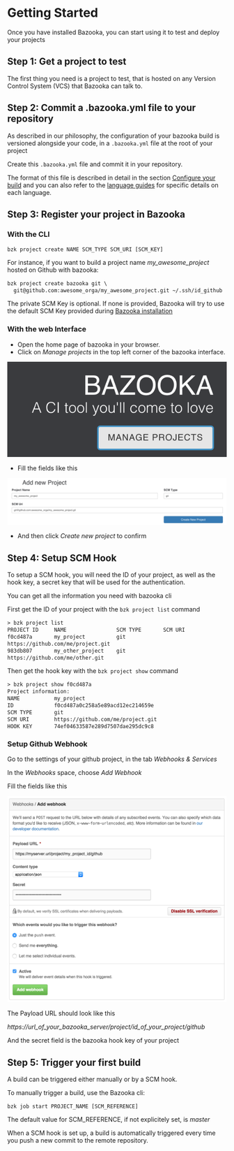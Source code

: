 # Getting Started

Once you have installed Bazooka, you can start using it to test and deploy your projects

## Step 1: Get a project to test

The first thing you need is a project to test, that is hosted on any Version Control System (VCS) that Bazooka can talk to.

## Step 2: Commit a .bazooka.yml file to your repository

As described in our philosophy, the configuration of your bazooka build is versioned alongside your code, in a `.bazooka.yml` file at the root of your project

Create this `.bazooka.yml` file and commit it in your repository.

The format of this file is described in detail in the section [Configure your build](../home/build_configuration.html) and you can also refer to the [language guides](/home/languages) for specific details on each language.

## Step 3: Register your project in Bazooka

### With the CLI

```
bzk project create NAME SCM_TYPE SCM_URI [SCM_KEY]
```

For instance, if you want to build a project name *my_awesome_project* hosted on Github with bazooka:

```
bzk project create bazooka git \
  git@github.com:awesome_orga/my_awesome_project.git ~/.ssh/id_github
```

The private SCM Key is optional. If none is provided, Bazooka will try to use the default SCM Key provided during [Bazooka installation](../home/installation.html)

### With the web Interface

* Open the home page of bazooka in your browser.
* Click on *Manage projects* in the top left corner of the bazooka interface.

![Manage Projects](https://raw.githubusercontent.com/bazooka-ci/docs/master/assets/img/getting_started1.png)

* Fill the fields like this

![Add project](https://raw.githubusercontent.com/bazooka-ci/docs/master/assets/img/getting_started2.png)

* And then click *Create new project* to confirm

## Step 4: Setup SCM Hook

To setup a SCM hook, you will need the ID of your project, as well as the hook key, a secret key that will be used for the authentication.

You can get all the information you need with bazooka cli

First get the ID of your project with the `bzk project list` command
```
> bzk project list
PROJECT ID     NAME                SCM TYPE       SCM URI
f0cd487a       my_project          git            https://github.com/me/project.git
983db807       my_other_project    git            https://github.com/me/other.git
```

Then get the hook key with the `bzk project show` command

```
> bzk project show f0cd487a
Project information:
NAME           my_project
ID             f0cd487a0c258a5e89acd12ec214659e
SCM TYPE       git
SCM URI        https://github.com/me/project.git
HOOK KEY       74ef04633587e289d7507dae295dc9c8
```

### Setup Github Webhook

Go to the settings of your github project, in the tab *Webhooks & Services*

In the *Webhooks* space, choose *Add Webhook*

Fill the fields like this

![Github Webhook](https://raw.githubusercontent.com/bazooka-ci/docs/master/assets/img/github_webhook.png)

The Payload URL should look like this

*https://url_of_your_bazooka_server/project/id_of_your_project/github*

And the secret field is the bazooka hook key of your project

## Step 5: Trigger your first build

A build can be triggered either manually or by a SCM hook.

To manually trigger a build, use the Bazooka cli:

```
bzk job start PROJECT_NAME [SCM_REFERENCE]
```

The default value for SCM_REFERENCE, if not explicitely set, is *master*

When a SCM hook is set up, a build is automatically triggered every time you push a new commit to the remote repository.
